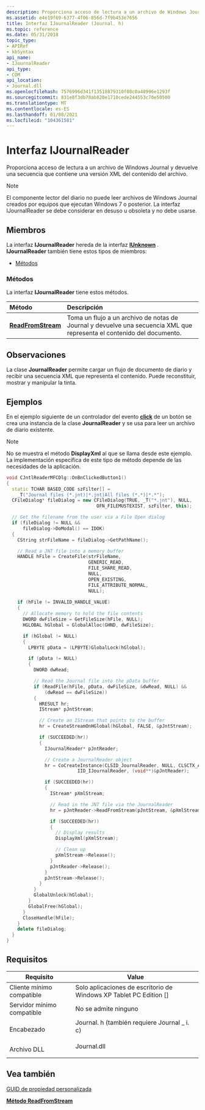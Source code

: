 ```yaml
---
description: Proporciona acceso de lectura a un archivo de Windows Journal y devuelve una secuencia que contiene una versión XML del contenido del archivo.
ms.assetid: e4e19f69-6377-4f06-856d-7f9b453e7656
title: Interfaz IJournalReader (Journal. h)
ms.topic: reference
ms.date: 05/31/2018
topic_type:
- APIRef
- kbSyntax
api_name:
- IJournalReader
api_type:
- COM
api_location:
- Journal.dll
ms.openlocfilehash: 7576996d341f13518879310f08c0a48996e1293f
ms.sourcegitcommit: 831e8f3db78ab820e1710cede244553c70e50500
ms.translationtype: MT
ms.contentlocale: es-ES
ms.lasthandoff: 01/08/2021
ms.locfileid: "104361581"
---
```

# <a name="ijournalreader-interface"></a>Interfaz IJournalReader

Proporciona acceso de lectura a un archivo de Windows Journal y devuelve una secuencia que contiene una versión XML del contenido del archivo.

> [!Note]  
> El componente lector del diario no puede leer archivos de Windows Journal creados por equipos que ejecutan Windows 7 o posterior. La interfaz IJournalReader se debe considerar en desuso u obsoleta y no debe usarse.

 

## <a name="members"></a>Miembros

La interfaz **IJournalReader** hereda de la interfaz [**IUnknown**](/windows/desktop/api/unknwn/nn-unknwn-iunknown) . **IJournalReader** también tiene estos tipos de miembros:

-   [Métodos](#methods)

### <a name="methods"></a>Métodos

La interfaz **IJournalReader** tiene estos métodos.



| Método                                                  | Descripción                                                                                                           |
|:--------------------------------------------------------|:----------------------------------------------------------------------------------------------------------------------|
| [**ReadFromStream**](ijournalreader-readfromstream.md) | Toma un flujo a un archivo de notas de Journal y devuelve una secuencia XML que representa el contenido del documento.<br/> |



 

## <a name="remarks"></a>Observaciones

La clase **JournalReader** permite cargar un flujo de documento de diario y recibir una secuencia XML que representa el contenido. Puede reconstituir, mostrar y manipular la tinta.

## <a name="examples"></a>Ejemplos

En el ejemplo siguiente de un controlador del evento [**click**](/dotnet/api/system.windows.forms.control.click?view=netcore-3.1) de un botón se crea una instancia de la clase **JournalReader** y se usa para leer un archivo de diario existente.

> [!Note]  
> No se muestra el método **DisplayXml** al que se llama desde este ejemplo. La implementación específica de este tipo de método depende de las necesidades de la aplicación.

 


```C++
void CJntlReaderMFCDlg::OnBnClickedButton1()
{
  static TCHAR BASED_CODE szFilter[] = 
    _T("Journal files (*.jnt)|*.jnt|All files (*.*)|*.*");
  CFileDialog* fileDialog = new CFileDialog(TRUE, _T("*.jnt"), NULL, 
                                 OFN_FILEMUSTEXIST, szFilter, this);

  // Get the filename from the user via a File Open dialog
  if (fileDialog != NULL &&
      fileDialog->DoModal() == IDOK)
  {
    CString strFileName = fileDialog->GetPathName();

    // Read a JNT file into a memory buffer
    HANDLE hFile = CreateFile(strFileName,
                              GENERIC_READ,
                              FILE_SHARE_READ,
                              NULL,
                              OPEN_EXISTING,
                              FILE_ATTRIBUTE_NORMAL,
                              NULL);
    
    if (hFile != INVALID_HANDLE_VALUE)
    {
      // Allocate memory to hold the file contents
      DWORD dwFileSize = GetFileSize(hFile, NULL);
      HGLOBAL hGlobal = GlobalAlloc(GHND, dwFileSize);

      if (hGlobal != NULL)
      {
        LPBYTE pData = (LPBYTE)GlobalLock(hGlobal);

        if (pData != NULL)
        {
          DWORD dwRead;

          // Read the Journal file into the pData buffer
          if (ReadFile(hFile, pData, dwFileSize, &dwRead, NULL) &&
              (dwRead == dwFileSize))
          {
            HRESULT hr;
            IStream* pJntStream;

            // Create an IStream that points to the buffer
            hr = CreateStreamOnHGlobal(hGlobal, FALSE, &pJntStream);

            if (SUCCEEDED(hr))
            {
              IJournalReader* pJntReader;

              // Create a JournalReader object
              hr = CoCreateInstance(CLSID_JournalReader, NULL, CLSCTX_ALL, 
                          IID_IJournalReader, (void**)&pJntReader);

              if (SUCCEEDED(hr))
              {
                IStream* pXmlStream;

                // Read in the JNT file via the JournalReader
                hr = pJntReader->ReadFromStream(pJntStream, &pXmlStream);

                if (SUCCEEDED(hr))
                {
                  // Display results
                  DisplayXml(pXmlStream);

                  // Clean up
                  pXmlStream->Release();
                }
                pJntReader->Release();
              }
              pJntStream->Release();
            }
          }
          GlobalUnlock(hGlobal);
        }
        GlobalFree(hGlobal);
      }
      CloseHandle(hFile);
    }
    delete fileDialog;
  }
}
```



## <a name="requirements"></a>Requisitos



| Requisito | Value |
|-------------------------------------|-------------------------------------------------------------------------------------------------------------------|
| Cliente mínimo compatible<br/> | Solo aplicaciones de escritorio de Windows XP Tablet PC Edition \[\]<br/>                                                     |
| Servidor mínimo compatible<br/> | No se admite ninguno<br/>                                                                                         |
| Encabezado<br/>                   | <dl> <dt>Journal. h (también requiere Journal \_ i. c)</dt> </dl> |
| Archivo DLL<br/>                      | <dl> <dt>Journal.dll</dt> </dl>                            |



## <a name="see-also"></a>Vea también

<dl> <dt>

[GUID de propiedad personalizada](custom-property-guids.md)
</dt> <dt>

[**Método ReadFromStream**](ijournalreader-readfromstream.md)
</dt> </dl>

 

